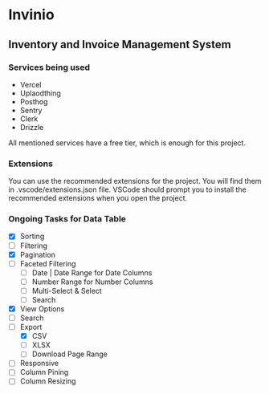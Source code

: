 # Invinio

## Inventory and Invoice Management System

### Services being used

- Vercel
- Uplaodthing
- Posthog
- Sentry
- Clerk
- Drizzle

All mentioned services have a free tier, which is enough for this project.

### Extensions

You can use the recommended extensions for the project. You will find them in .vscode/extensions.json file. VSCode should prompt you to install the recommended extensions when you open the project.

### Ongoing Tasks for Data Table

- [x] Sorting
- [ ] Filtering
- [x] Pagination
- [ ] Faceted Filtering
  - [ ] Date | Date Range for Date Columns
  - [ ] Number Range for Number Columns
  - [ ] Multi-Select & Select
  - [ ] Search
- [x] View Options
- [ ] Search
- [ ] Export
  - [x] CSV
  - [ ] XLSX
  - [ ] Download Page Range
- [ ] Responsive
- [ ] Column Pining
- [ ] Column Resizing
